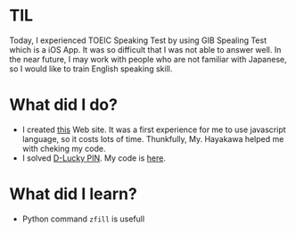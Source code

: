 # TIL
Today, I experienced TOEIC Speaking Test by using GIB Spealing Test which is a iOS App. It was so difficult that I was not able to answer well. In the near future, I may work with people who are not familiar with Japanese, so I would like to train English speaking skill.

# What did I do?

* I created [this](https://pullmay.github.io/Factorization/) Web site. It was a first experience for me to use javascript language, so it costs lots of time. Thunkfully, My. Hayakawa helped me with cheking my code.
* I solved [D-Lucky PIN](https://atcoder.jp/contests/sumitrust2019/tasks/sumitb2019_d). My code is [here](https://atcoder.jp/contests/sumitrust2019/submissions/11727574).

# What did I learn?

* Python command `zfill` is usefull
